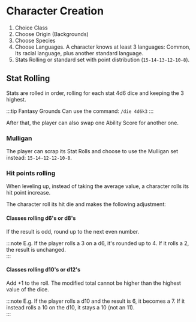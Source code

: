 # Character Creation

1. Choice Class
2. Choose Origin (Backgrounds)
3. Choose Species
4. Choose Languages. A character knows at least 3 languages: Common, Its racial language, plus another standard language.
5. Stats Rolling or standard set with point distribution (`15-14-13-12-10-8`).

## Stat Rolling

Stats are rolled in order, rolling for each stat 4d6 dice and keeping the 3 highest.

:::tip Fantasy Grounds
Can use the command: `/die 4d6k3` 
:::

After that, the player can also swap one Ability Score for another one.  

### Mulligan

The player can scrap its Stat Rolls and choose to use the Mulligan set instead: `15-14-12-12-10-8`.


### Hit points rolling

When leveling up, instead of taking the average value, a character rolls its hit point increase.  

The character roll its hit die and makes the following adjustment:  

#### Classes rolling d6's or d8's 

If the result is odd, round up to the next even number.

:::note
E.g. If the player rolls a 3 on a d6, it's rounded up to 4. If it rolls a 2, the result is unchanged.  
:::

#### Classes rolling d10's or d12's 

Add +1 to the roll. The modified total cannot be higher than the highest value of the dice.

:::note
E.g. If the player rolls a d10 and the result is 6, it becomes a 7. If it instead rolls a 10 on the d10, it stays a 10 (not an 11).  
:::

